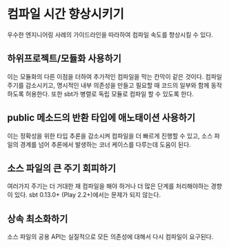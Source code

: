 <!--- Copyright (C) 2009-2015 Typesafe Inc. <http://www.typesafe.com> -->
# 컴파일 시간 향상시키기

우수한 엔지니어링 사례의 가이드라인을 따라하여 컴파일 속도를 향상시킬 수 있다.

## 하위프로젝트/모듈화 사용하기

이는 모듈화의 다른 이점을 더하여 추가적인 컴파일을 막는 칸막이 같은 것이다. 컴파일 주기를 감소시키고, 명시적인 내부 의존성을 만들고 필요할 때 코드의 일부와 함께 동작하도록 허용한다. 또한 sbt가 병렬로 독립 모듈로 컴파일 할 수 있도록 한다.

## public 메소드의 반환 타입에 애노태이션 사용하기

이는 정확성을 위한 타입 추론을 감소시켜 컴파일을 더 빠르게 진행할 수 있고, 소스 파일의 경계를 넘어 추론에서 발생하는 코너 케이스를 다루는데 도움이 된다.

## 소스 파일의 큰 주기 회피하기

여러가지 주기는 더 거대한 재 컴파일을 해야 하거나 더 많은 단계를 처리해야하는 경향이 있다. sbt 0.13.0+ (Play 2.2+)에서는 문제가 되지 않는다.

## 상속 최소화하기

소스 파일의 공용 API는 실질적으로 모든 의존성에 대해서 다시 컴파일이 요구된다.
